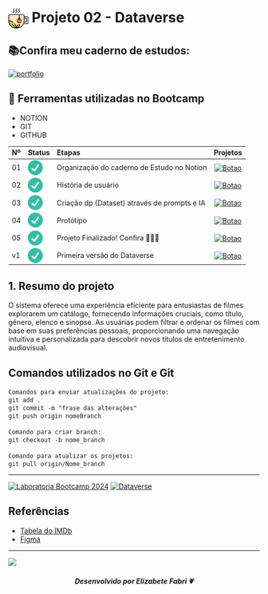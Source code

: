<h1>
    <a href="https://www.laboratoria.la/br">
     <img align="center" width="40px" src="./src/images/cup.png"></a>
    <span>Projeto 02 - Dataverse</span>
</h1>


## 📚Confira meu caderno de estudos:
[![portfolio](https://img.shields.io/badge/Caderno_de_Estudos_-_DATAVERSE-351E20?style=for-the-badge&logo=ko-fi&logoColor=white)](https://elzbieta.notion.site/Dataverse-Coffee-ab3ebd8015af4f6386312c3ff917a78c)

## 📝 Ferramentas utilizadas no Bootcamp
- NOTION
- GIT
- GITHUB

<table>
  <thead>
    <tr align="left">
      <th>Nº</th>
      <th>Status</th>
      <th>Etapas</th>
      <th>Projetos</th>
    </tr>
  </thead>
  <tbody align="left">
    <tr>
      <td>01</td>
      <td><img width="30px" height="30px" align="center" alt="icon check" src="./src/images/check.png"></td>
      <td>Organização do caderno de Estudo no Notion</td>
      <td align="center">
        <a href="" target="_blank">
           <img align="center" alt="Botao" src="https://img.shields.io/badge/Ver%20GitHub-252525?style=for-the-badge" width="150px">
        </a>
      </td>
    </tr>
    <tr>
      <td>02</td>
      <td><img width="30px" height="30px" align="center" alt="icon check" src="./src/images/check.png"></td>
      <td>História de usuário</td>
      <td align="center">
        <a href="" target="_blank">
           <img align="center" alt="Botao" src="https://img.shields.io/badge/Ver%20GitHub-351E20?style=for-the-badge" width="150px">
        </a>
      </td>
    </tr>
    <tr>
      <td>03</td>
      <td><img width="30px" height="30px" align="center" alt="icon check" src="./src/images/check.png"></td>
      <td>Criação dp (Dataset) através de prompts e IA</td>
      <td align="center">
        <a href="" target="_blank">
           <img align="center" alt="Botao" src="https://img.shields.io/badge/Ver%20GitHub-252525?style=for-the-badge" width="150px">
        </a>
      </td>
    </tr>
    <tr>
      <td>04</td>
      <td><img width="30px" height="30px" align="center" alt="icon check" src="./src/images/check.png"></td>
      <td>Protótipo</td>
      <td align="center">
        <a href="" target="_blank">
           <img align="center" alt="Botao" src="https://img.shields.io/badge/Ver%20GitHub-351E20?style=for-the-badge" width="150px">
        </a>
      </td>
    </tr>
    <tr>
      <td>05</td>
      <td><img width="30px" height="30px" align="center" alt="icon check" src="./src/images/check.png"></td>
      <td>Projeto Finalizado! Confira 🎈🎉✨</td>
      <td align="center">
        <a href="https://dataverse-coffee.vercel.app/" target="_blank">
           <img align="center" alt="Botao" src="https://img.shields.io/badge/Ver%20PROJETO-252525?style=for-the-badge" width="150px">
        </a>
      </td>
    </tr>
    <tr>
      <td>v1</td>
      <td><img width="30px" height="30px" align="center" alt="icon check" src="./src/images/check.png"></td>
      <td>Primeira versão do Dataverse</td>
      <td align="center">
        <a href="https://dataverse-bestmovie.vercel.app/" target="_blank">
           <img align="center" alt="Botao" src="https://img.shields.io/badge/Ver%20PROJETO-351E20?style=for-the-badge" width="150px">
        </a>
      </td>
    </tr>
    </tbody>
  <tfoot></tfoot>
</table>


## 1. Resumo do projeto
O sistema oferece uma experiência eficiente para entusiastas de filmes explorarem um catálogo, fornecendo informações cruciais, como título, gênero, elenco e sinopse. As usuárias podem filtrar e ordenar os filmes com base em suas preferências pessoais, proporcionando uma navegação intuitiva e personalizada para descobrir novos títulos de entretenimento audiovisual.

## Comandos utilizados no Git e Git

```
Comandos para enviar atualizações do projeto:
git add .
git commit -m "frase das alterações"
git push origin nomeBranch

Comando para criar branch:
git checkout -b nome_branch

Comando para atualizar os projetos:
git pull origin/Nome_branch

```

***
[![Laboratoria Bootcamp 2024](https://img.shields.io/static/v1?label=Laboratoria&message=Laboratoria%20Bootcamp%202024&color=Ffe521&labelColor=202024)](https://www.laboratoria.la/br)
[![Dataverse](https://img.shields.io/static/v1?label=Projeto%2002&message=Dataverse%20%20&color=351E20&labelColor=202024)](https://github.com)
## Referências
- [Tabela do IMDb](https://www.imdb.com/chart/top/?ref_=nv_mv_250)
- [Figma](https://figma.com)

***
<img src="https://user-images.githubusercontent.com/73097560/115834477-dbab4500-a447-11eb-908a-139a6edaec5c.gif"><br>

<div align="center">

##### Desenvolvido por <span>Elizabete Fabri</span> 💗

</div>
